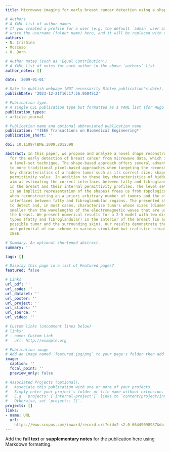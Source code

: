 ```yaml
---
title: Microwave imaging for early breast cancer detection using a shape-based strategy

# Authors
# A YAML list of author names
# If you created a profile for a user (e.g. the default `admin` user at `content/authors/admin/`), 
# write the username (folder name) here, and it will be replaced with their full name and linked to their profile.
authors:
- N. Irishina
- Moscoso
- O. Dorn

# Author notes (such as 'Equal Contribution')
# A YAML list of notes for each author in the above `authors` list
author_notes: []

date: '2009-01-01'

# Date to publish webpage (NOT necessarily Bibtex publication's date).
publishDate: '2023-12-21T16:17:56.950451Z'

# Publication type.
# A single CSL publication type but formatted as a YAML list (for Hugo requirements).
publication_types:
- article-journal

# Publication name and optional abbreviated publication name.
publication: '*IEEE Transactions on Biomedical Engineering*'
publication_short: ''

doi: 10.1109/TBME.2009.2012398

abstract: In this paper, we propose and analyze a novel shape reconstruction technique
  for the early detection of breast cancer from microwave data, which is based on
  a level-set technique. The shape-based approach offers several advantages compared
  to more traditional pixel-based approaches when targeting the reconstruction of
  key characteristics of a hidden tumor such as its correct size, shape, and static
  permittivity value. In addition to these key characteristics of hidden tumors, we
  aim at estimating the correct interfaces between fatty and fibroglandular tissue
  in the breast and their internal permittivity profiles. The level set strategy (which
  is an implicit representation of the shapes) frees us from topological restrictions
  when reconstructing an a priori arbitrary number of tumors and the often quite complicated
  interfaces between fatty and fibroglandular regions. The presented strategy is able
  to detect and, in most cases, characterize tumors whose sizes (diameters) are much
  smaller than the wavelengths of the electromagnetic waves that are used for illuminating
  the breast. We present numerical results for a 2-D model with two distinct tissue
  types (fatty and fibroglandular) in the interior of the breast (in addition to a
  possible tumor and the surrounding skin). Our results demonstrate the performance
  and potential of our scheme in various simulated but realistic situations. © 2006
  IEEE.

# Summary. An optional shortened abstract.
summary: ''

tags: []

# Display this page in a list of Featured pages?
featured: false

# Links
url_pdf: ''
url_code: ''
url_dataset: ''
url_poster: ''
url_project: ''
url_slides: ''
url_source: ''
url_video: ''

# Custom links (uncomment lines below)
# links:
# - name: Custom Link
#   url: http://example.org

# Publication image
# Add an image named `featured.jpg/png` to your page's folder then add a caption below.
image:
  caption: ''
  focal_point: ''
  preview_only: false

# Associated Projects (optional).
#   Associate this publication with one or more of your projects.
#   Simply enter your project's folder or file name without extension.
#   E.g. `projects: ['internal-project']` links to `content/project/internal-project/index.md`.
#   Otherwise, set `projects: []`.
projects: []
links:
- name: URL
  url: 
    https://www.scopus.com/inward/record.uri?eid=2-s2.0-66449098937&doi=10.1109%2fTBME.2009.2012398&partnerID=40&md5=d19005831602d045d0e3f716a5cb706b
---
```


Add the **full text** or **supplementary notes** for the publication here using Markdown formatting.
